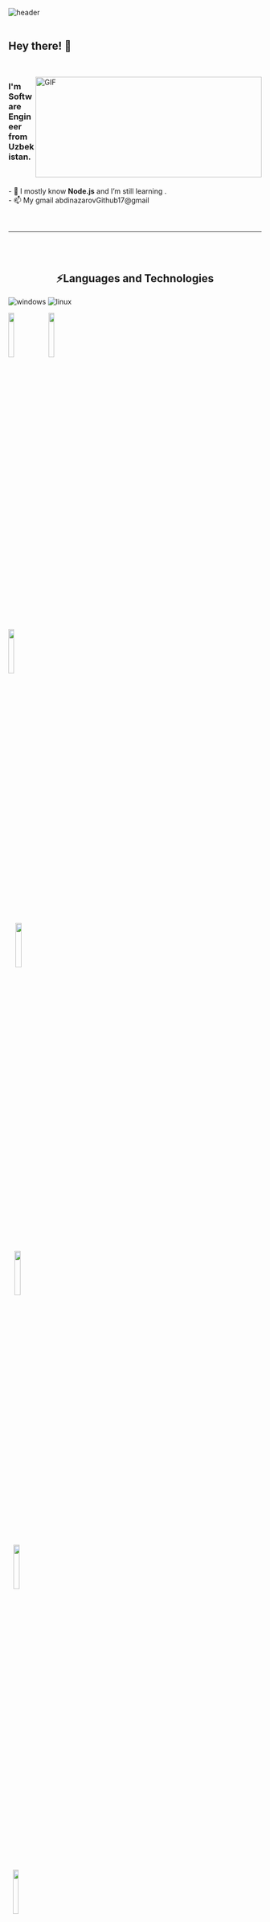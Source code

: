 ![header](https://user-images.githubusercontent.com/59575502/127335491-fdba1874-e943-4d3c-ab8c-678ffe22f8b8.png)
<br>
<br>
<p>
  <h2> Hey there! 👋</h2>
</p>
<br>
<p>
  <img align="right" alt="GIF" src="https://i.imgur.com/OCts0FU.gif" width="450" height="200"/>
</p>

<h3> I'm Software Engineer from Uzbekistan. </h3>
<br>
<br>
- 🔋  I mostly know <b>Node.js</b> and I’m still learning .<br>
- 📫  My gmail abdinazarovGithub17@gmail<br>
<br>
<br>
<hr>
<br>
<br>
<b> <h2 align="center">⚡️Languages and Technologies</h2> </b>
<p align="center">  

![windows](https://img.shields.io/badge/Windows-E95420?style=flat-square&logo=windows&logoColor=white)
![linux](https://img.shields.io/badge/Linux-E95420?style=flat-square&logo=linux&logoColor=white)
<p>
  <code><img width="15%" src="https://img.shields.io/badge/-JavaScript-black?style=flat-square&logo=javascript"></code>
  <code><img width="15%" src="https://img.shields.io/badge/-Node.js-black?style=flat-square&logo=Node.js"></code>
</p>
<br>
<p>
  <code><img width="15%" src="https://img.shields.io/badge/-JavaScript-black?style=flat-square&logo=postgresQl">
  <code><img width="15%" src="https://img.shields.io/badge/-JavaScript-black?style=flat-square&logo=mongoDB">
</p>
<br>
<p>
  <code><img width="15%" src="https://img.shields.io/badge/-JavaScript-black?style=flat-square&logo=expressJS">
  <code><img width="15%" src="https://img.shields.io/badge/-JavaScript-black?style=flat-square&logo=graphQL">
</p>
<!-- <br>
<p>
  <code><img width="15%" src="https://img.shields.io/badge/-JavaScript-black?style=flat-square&logo=postgresql">
  <code><img width="15%" src="https://img.shields.io/badge/-JavaScript-black?style=flat-square&logo=mongodb">
</p> -->
<br>
<p>
  <code><img width="15%" src="https://img.shields.io/badge/-HTML5-E34F26?style=flat-square&logo=html5&logoColor=white"></code>
  <code><img width="15%" src="https://img.shields.io/badge/-CSS3-1572B6?style=flat-square&logo=css3"></code>
</p>

![c](https://img.shields.io/badge/C-00599C?style=flat-square&logo=c&logoColor=white)
![Python](https://img.shields.io/badge/-Python-black?style=flat-square&logo=Python)
![JavaScript](https://img.shields.io/badge/-JavaScript-black?style=flat-square&logo=javascript)

![Git](https://img.shields.io/badge/-Git-black?style=flat-square&logo=git)
![GitHub](https://img.shields.io/badge/-GitHub-181717?style=flat-square&logo=github)

</p>
<br>
<b> <h2 align="center">💻 My Github activity </h2></b>
<p>
  
<img src="https://github-readme-stats.vercel.app/api?username=abdinazarovDV&show_icons=true&theme=radical&title_color=8E2DE2&text_color=fff&icon_color=8E2DE2" width="500px">      ![Top Langs](https://github-readme-stats.vercel.app/api/top-langs/?username=abdinazarovDV&theme=radical&title_color=8E2DE2&text_color=fff)
</p>
<br>
<br>


<p align="center">
&nbsp; <a href="mailto:abdinazarovGithub17@gmail.com" target="_blank" rel="noopener noreferrer"><img src="https://img.icons8.com/plasticine/100/000000/gmail.png"  width="50" /></a>
&nbsp; <a href="https://t.me/abdinazarov17" target="_blank" rel="noopener noreferrer"><img src="https://img.icons8.com/nolan/64/telegram-app.png" width="40"/></a>
</p>
<br>
<br>